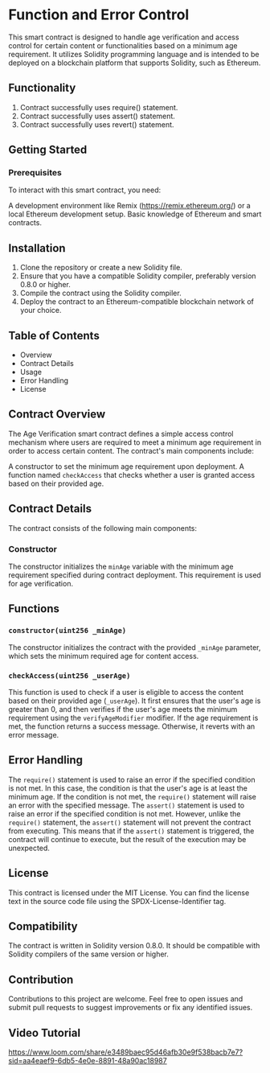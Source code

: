 # Function and Error Control

This smart contract is designed to handle age verification and access control for certain content or functionalities based on a minimum age requirement. It utilizes Solidity programming language and is intended to be deployed on a blockchain platform that supports Solidity, such as Ethereum.

## Functionality
1. Contract successfully uses require() statement.
2. Contract successfully uses assert() statement.
3. Contract successfully uses revert() statement.

## Getting Started
### Prerequisites
To interact with this smart contract, you need:

A development environment like Remix (https://remix.ethereum.org/) or a local Ethereum development setup.
Basic knowledge of Ethereum and smart contracts.

## Installation

1. Clone the repository or create a new Solidity file.
2. Ensure that you have a compatible Solidity compiler, preferably version 0.8.0 or higher.
3. Compile the contract using the Solidity compiler.
4. Deploy the contract to an Ethereum-compatible blockchain network of your choice.

## Table of Contents
- Overview
- Contract Details
- Usage
- Error Handling
- License

## Contract Overview

The Age Verification smart contract defines a simple access control mechanism where users are required to meet a minimum age requirement in order to access certain content. The contract's main components include:

A constructor to set the minimum age requirement upon deployment.
A function named `checkAccess` that checks whether a user is granted access based on their provided age.

## Contract Details
The contract consists of the following main components:

### Constructor
The constructor initializes the `minAge` variable with the minimum age requirement specified during contract deployment. This requirement is used for age verification.

## Functions
### `constructor(uint256 _minAge)`
The constructor initializes the contract with the provided `_minAge` parameter, which sets the minimum required age for content access.

### `checkAccess(uint256 _userAge)`
This function is used to check if a user is eligible to access the content based on their provided age (`_userAge`). It first ensures that the user's age is greater than 0, and then verifies if the user's age meets the minimum requirement using the `verifyAgeModifier` modifier. If the age requirement is met, the function returns a success message. Otherwise, it reverts with an error message.

## Error Handling
The `require()` statement is used to raise an error if the specified condition is not met. In this case, the condition is that the user's age is at least the minimum age. If the condition is not met, the `require()` statement will raise an error with the specified message.
The `assert()` statement is used to raise an error if the specified condition is not met. However, unlike the `require()` statement, the `assert()` statement will not prevent the contract from executing. This means that if the `assert()` statement is triggered, the contract will continue to execute, but the result of the execution may be unexpected.

## License

This contract is licensed under the MIT License. You can find the license text in the source code file using the SPDX-License-Identifier tag.

## Compatibility

The contract is written in Solidity version 0.8.0. It should be compatible with Solidity compilers of the same version or higher.

## Contribution

Contributions to this project are welcome. Feel free to open issues and submit pull requests to suggest improvements or fix any identified issues.

## Video Tutorial

https://www.loom.com/share/e3489baec95d46afb30e9f538bacb7e7?sid=aa4eaef9-6db5-4e0e-8891-48a90ac18987

